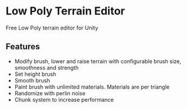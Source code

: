 # Low Poly Terrain Editor
Free Low Poly terrain editor for Unity

## Features ##
- Modify brush, lower and raise terrain with configurable brush size, smoothness and strength
- Set height brush
- Smooth brush
- Paint brush with unlimited materials. Materials are per triangle
- Randomize with perlin noise
- Chunk system to increase performance
